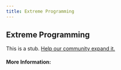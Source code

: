 ```yaml
---
title: Extreme Programming
---
```


## Extreme Programming

This is a stub. [Help our community expand it.](https://github.com/freeCodeCamp/guide-articles/tree/master/articles/Agile/Extreme-Programming/index.md)

<!-- The article goes here, in GitHub-flavored Markdown. Feel free to add YouTube videos, images, and CodePen/JSBin embeds  -->

#### More Information:
<!-- Please add any articles you think might be helpful to read before writing the article -->


